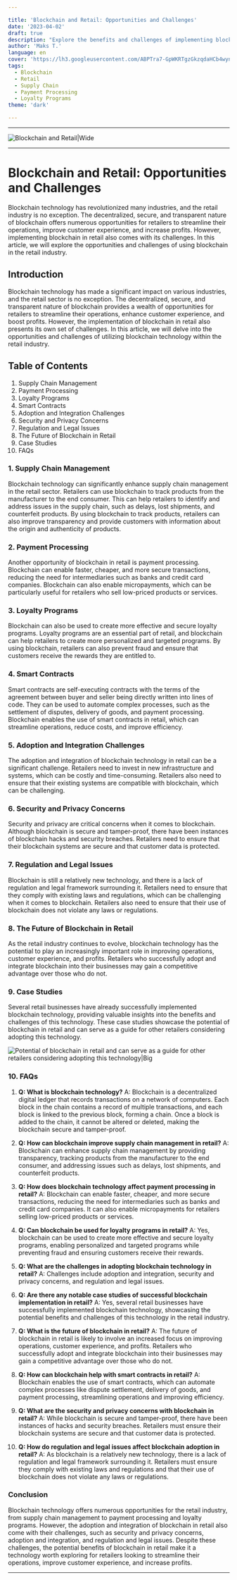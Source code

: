 ```yaml
---

title: 'Blockchain and Retail: Opportunities and Challenges'
date: '2023-04-02'
draft: true
description: "Explore the benefits and challenges of implementing blockchain technology in the retail sector, including supply chain management, payment processing, and loyalty programs."
author: 'Maks T.'
language: en
cover: 'https://lh3.googleusercontent.com/ABPTra7-GpWKRTgzGkzqdaHCb4wynDlrKaaOyqVMdTFD1IEl874boH5b7V_9xI39rG575VotoSVYxQX86k_Y0ff5ogJtphOfAoMgJB5zHljHpnQfdKZpf8rEFnz82RccsZaBhVwajg=w2400'
tags:
  - Blockchain 
  - Retail 
  - Supply Chain 
  - Payment Processing 
  - Loyalty Programs
theme: 'dark'

---
```


***

![Blockchain and Retail|Wide](https://lh3.googleusercontent.com/ABPTra7-GpWKRTgzGkzqdaHCb4wynDlrKaaOyqVMdTFD1IEl874boH5b7V_9xI39rG575VotoSVYxQX86k_Y0ff5ogJtphOfAoMgJB5zHljHpnQfdKZpf8rEFnz82RccsZaBhVwajg=w2400 "Explore the benefits and challenges of implementing blockchain technology in the retail sector, including supply chain management, payment processing, and loyalty programs.")

***

# Blockchain and Retail: Opportunities and Challenges

Blockchain technology has revolutionized many industries, and the retail industry is no exception. The decentralized, secure, and transparent nature of blockchain offers numerous opportunities for retailers to streamline their operations, improve customer experience, and increase profits. However, implementing blockchain in retail also comes with its challenges. In this article, we will explore the opportunities and challenges of using blockchain in the retail industry.

<!-- Meta Description:
Explore the benefits and challenges of implementing blockchain technology in the retail sector, including supply chain management, payment processing, and loyalty programs. -->

## Introduction
Blockchain technology has made a significant impact on various industries, and the retail sector is no exception. The decentralized, secure, and transparent nature of blockchain provides a wealth of opportunities for retailers to streamline their operations, enhance customer experience, and boost profits. However, the implementation of blockchain in retail also presents its own set of challenges. In this article, we will delve into the opportunities and challenges of utilizing blockchain technology within the retail industry.

## Table of Contents
1. Supply Chain Management
2. Payment Processing
3. Loyalty Programs
4. Smart Contracts
5. Adoption and Integration Challenges
6. Security and Privacy Concerns
7. Regulation and Legal Issues
8. The Future of Blockchain in Retail
9. Case Studies
10. FAQs

### 1. Supply Chain Management
Blockchain technology can significantly enhance supply chain management in the retail sector. Retailers can use blockchain to track products from the manufacturer to the end consumer. This can help retailers to identify and address issues in the supply chain, such as delays, lost shipments, and counterfeit products. By using blockchain to track products, retailers can also improve transparency and provide customers with information about the origin and authenticity of products.

### 2. Payment Processing
Another opportunity of blockchain in retail is payment processing. Blockchain can enable faster, cheaper, and more secure transactions, reducing the need for intermediaries such as banks and credit card companies. Blockchain can also enable micropayments, which can be particularly useful for retailers who sell low-priced products or services.

### 3. Loyalty Programs
Blockchain can also be used to create more effective and secure loyalty programs. Loyalty programs are an essential part of retail, and blockchain can help retailers to create more personalized and targeted programs. By using blockchain, retailers can also prevent fraud and ensure that customers receive the rewards they are entitled to.

### 4. Smart Contracts
Smart contracts are self-executing contracts with the terms of the agreement between buyer and seller being directly written into lines of code. They can be used to automate complex processes, such as the settlement of disputes, delivery of goods, and payment processing. Blockchain enables the use of smart contracts in retail, which can streamline operations, reduce costs, and improve efficiency.

### 5. Adoption and Integration Challenges
The adoption and integration of blockchain technology in retail can be a significant challenge. Retailers need to invest in new infrastructure and systems, which can be costly and time-consuming. Retailers also need to ensure that their existing systems are compatible with blockchain, which can be challenging.

### 6. Security and Privacy Concerns

Security and privacy are critical concerns when it comes to blockchain. Although blockchain is secure and tamper-proof, there have been instances of blockchain hacks and security breaches. Retailers need to ensure that their blockchain systems are secure and that customer data is protected.

### 7. Regulation and Legal Issues

Blockchain is still a relatively new technology, and there is a lack of regulation and legal framework surrounding it. Retailers need to ensure that they comply with existing laws and regulations, which can be challenging when it comes to blockchain. Retailers also need to ensure that their use of blockchain does not violate any laws or regulations.

### 8. The Future of Blockchain in Retail

As the retail industry continues to evolve, blockchain technology has the potential to play an increasingly important role in improving operations, customer experience, and profits. Retailers who successfully adopt and integrate blockchain into their businesses may gain a competitive advantage over those who do not.

### 9. Case Studies

Several retail businesses have already successfully implemented blockchain technology, providing valuable insights into the benefits and challenges of this technology. These case studies showcase the potential of blockchain in retail and can serve as a guide for other retailers considering adopting this technology.

![Potential of blockchain in retail and can serve as a guide for other retailers considering adopting this technology|Big](https://lh3.googleusercontent.com/fzDV2SRzOtkqpc9gYWeNPhnxprURk_2UVpAj5QmRoMSscaFfeP5GqFzlJ_ak_I_ZHN-xE-8TjBpO_QhBNODKTJ6e2eoZyqBvEpviysopkcin-s3Pvk0SHf8F64z2Keo3DbM2ClBnYw=w2400 "Several retail businesses have already successfully implemented blockchain technology, providing valuable insights into the benefits and challenges of this technology. These case studies showcase the potential of blockchain in retail and can serve as a guide for other retailers considering adopting this technology.
")

### 10. FAQs

1. **Q: What is blockchain technology?** A: Blockchain is a decentralized digital ledger that records transactions on a network of computers. Each block in the chain contains a record of multiple transactions, and each block is linked to the previous block, forming a chain. Once a block is added to the chain, it cannot be altered or deleted, making the blockchain secure and tamper-proof.
    
2. **Q: How can blockchain improve supply chain management in retail?** A: Blockchain can enhance supply chain management by providing transparency, tracking products from the manufacturer to the end consumer, and addressing issues such as delays, lost shipments, and counterfeit products.
    
3. **Q: How does blockchain technology affect payment processing in retail?** A: Blockchain can enable faster, cheaper, and more secure transactions, reducing the need for intermediaries such as banks and credit card companies. It can also enable micropayments for retailers selling low-priced products or services.
    
4. **Q: Can blockchain be used for loyalty programs in retail?** A: Yes, blockchain can be used to create more effective and secure loyalty programs, enabling personalized and targeted programs while preventing fraud and ensuring customers receive their rewards.
    
5. **Q: What are the challenges in adopting blockchain technology in retail?** A: Challenges include adoption and integration, security and privacy concerns, and regulation and legal issues.
    
6. **Q: Are there any notable case studies of successful blockchain implementation in retail?** A: Yes, several retail businesses have successfully implemented blockchain technology, showcasing the potential benefits and challenges of this technology in the retail industry.
    
7. **Q: What is the future of blockchain in retail?** A: The future of blockchain in retail is likely to involve an increased focus on improving operations, customer experience, and profits. Retailers who successfully adopt and integrate blockchain into their businesses may gain a competitive advantage over those who do not.
    
8. **Q: How can blockchain help with smart contracts in retail?** A: Blockchain enables the use of smart contracts, which can automate complex processes like dispute settlement, delivery of goods, and payment processing, streamlining operations and improving efficiency.

9. **Q: What are the security and privacy concerns with blockchain in retail?** A: While blockchain is secure and tamper-proof, there have been instances of hacks and security breaches. Retailers must ensure their blockchain systems are secure and that customer data is protected.

10. **Q: How do regulation and legal issues affect blockchain adoption in retail?** A: As blockchain is a relatively new technology, there is a lack of regulation and legal framework surrounding it. Retailers must ensure they comply with existing laws and regulations and that their use of blockchain does not violate any laws or regulations.

### Conclusion

Blockchain technology offers numerous opportunities for the retail industry, from supply chain management to payment processing and loyalty programs. However, the adoption and integration of blockchain in retail also come with their challenges, such as security and privacy concerns, adoption and integration, and regulation and legal issues. Despite these challenges, the potential benefits of blockchain in retail make it a technology worth exploring for retailers looking to streamline their operations, improve customer experience, and increase profits.

***
